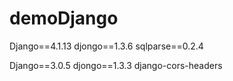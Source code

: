 # demoDjango
Django==4.1.13
djongo==1.3.6
sqlparse==0.2.4

Django==3.0.5
djongo==1.3.3
django-cors-headers